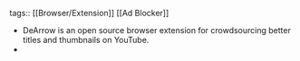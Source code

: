 tags:: [[Browser/Extension]] [[Ad Blocker]]

- DeArrow is an open source browser extension for crowdsourcing better titles and thumbnails on YouTube.
-